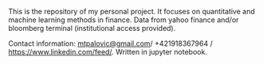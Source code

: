 This is the repository of my personal project. It focuses on quantitative and machine learning methods in finance. Data from yahoo finance and/or bloomberg terminal (institutional access provided).

Contact information: mtpalovic@gmail.com/ +421918367964 / https://www.linkedin.com/feed/. Written in jupyter notebook. 
